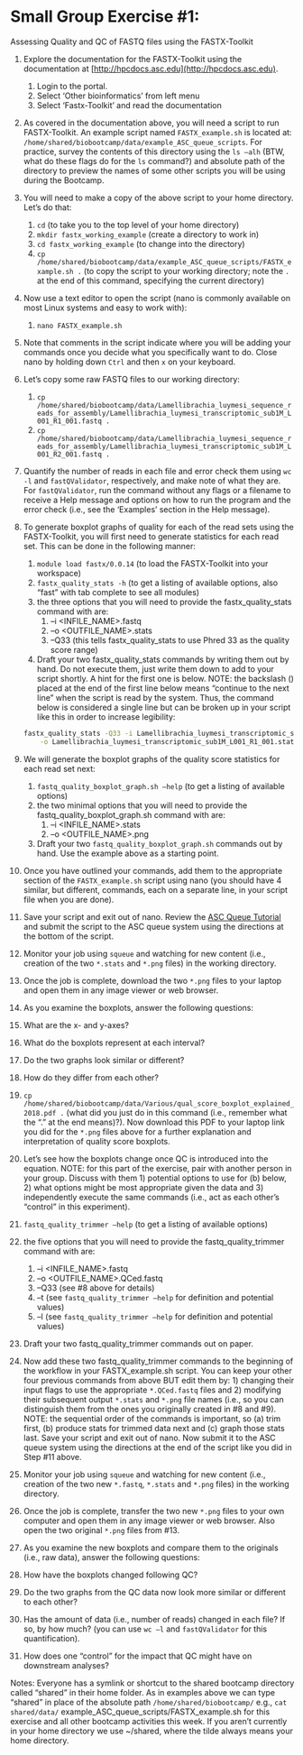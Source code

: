 # Small Group Exercise #1:
Assessing Quality and QC of FASTQ files using the FASTX-Toolkit

1. Explore the documentation for the FASTX-Toolkit using the documentation at [http://hpcdocs.asc.edu](http://hpcdocs.asc.edu).
   1. Login to the portal.
   2. Select ‘Other bioinformatics’  from left menu
   3. Select ‘Fastx-Toolkit’ and read the documentation

2. As covered in the documentation above, you will need a script to run FASTX-Toolkit. An example script named `FASTX_example.sh` is located at: `/home/shared/biobootcamp/data/example_ASC_queue_scripts`. For practice, survey the contents of this directory using the `ls –alh` (BTW, what do these flags do for the `ls` command?) and absolute path of the directory to preview the names of some other scripts you will be using during the Bootcamp.

3. You will need to make a copy of the above script to your home directory. Let’s do that:
   1. `cd`  (to take you to the top level of your home directory)
   2. `mkdir fastx_working_example` (create a directory to work in)
   3. `cd fastx_working_example` (to change into the directory)
   4. `cp /home/shared/biobootcamp/data/example_ASC_queue_scripts/FASTX_example.sh .` (to copy the script to your working directory; note the `.`  at the end of this command, specifying the current directory)

4. Now use a text editor to open the script (nano is commonly available on most Linux systems and easy to work with):
   1. `nano FASTX_example.sh`

5. Note that comments in the script indicate where you will be adding your commands once you decide what you specifically want to do. Close nano by holding down `Ctrl` and then `x` on your keyboard.

6. Let’s copy some raw FASTQ files to our working directory:
   1. `cp /home/shared/biobootcamp/data/Lamellibrachia_luymesi_sequence_reads_for_assembly/Lamellibrachia_luymesi_transcriptomic_sub1M_L001_R1_001.fastq .`
   2. `cp /home/shared/biobootcamp/data/Lamellibrachia_luymesi_sequence_reads_for_assembly/Lamellibrachia_luymesi_transcriptomic_sub1M_L001_R2_001.fastq . `

7. Quantify the number of reads in each file and error check them using `wc -l` and `fastQValidator`, respectively, and make note of what they are. For `fastQValidator`, run the command without any flags or a filename to receive a Help message and options on how to run the program and the error check (i.e., see the ‘Examples’ section in the Help message).

8. To generate boxplot graphs of quality for each of the read sets using the FASTX-Toolkit, you will first need to generate statistics for each read set. This can be done in the following manner:
   1. `module load fastx/0.0.14` (to load the FASTX-Toolkit into your workspace)
   2. `fastx_quality_stats -h` (to get a listing of available options, also “fast” with tab complete to see all modules)
   3. the three options that you will need to provide the fastx_quality_stats command with are:
      1. –i <INFILE_NAME>.fastq
      2. –o <OUTFILE_NAME>.stats
      3. –Q33 (this tells fastx_quality_stats to use Phred 33 as the quality score range)
   4. Draft your two fastx_quality_stats commands by writing them out by hand. Do not execute them, just write them down to add to your script shortly. A hint for the first one is below. NOTE: the backslash (\) placed at the end of the first line below means “continue to the next line” when the script is read by the system. Thus, the command below is considered a single line but can be broken up in your script like this in order to increase legibility: 
   ```bash
   fastx_quality_stats -Q33 -i Lamellibrachia_luymesi_transcriptomic_sub1M_L001_R1_001.fastq \
       -o Lamellibrachia_luymesi_transcriptomic_sub1M_L001_R1_001.stats
   ```

9. We will generate the boxplot graphs of the quality score statistics for each read set next:
   1. `fastq_quality_boxplot_graph.sh –help` (to get a listing of available options)
   2. the two minimal options that you will need to provide the fastq_quality_boxplot_graph.sh command with are:
      1. –i <INFILE_NAME>.stats
      2. –o <OUTFILE_NAME>.png
   3. Draft your two `fastq_quality_boxplot_graph.sh` commands out by hand. Use the example above as a starting point.


10. Once you have outlined your commands, add them to the appropriate section of the `FASTX_example.sh` script using nano (you should have 4 similar, but different, commands, each on a separate line, in your script file when you are done).

11. Save your script and exit out of nano. Review the [ASC Queue Tutorial](https://au-bio-bootcamp.github.io/using_asc.html) and submit the script to the ASC queue system using the directions at the bottom of the script.

12. Monitor your job using `squeue` and watching for new content (i.e., creation of the two `*.stats` and `*.png` files) in the working directory.

13. Once the job is complete, download the two `*.png` files to your laptop and open them in any image viewer or web browser.

14. As you examine the boxplots, answer the following questions:
   1. What are the x- and y-axes?
   2. What do the boxplots represent at each interval?
   3. Do the two graphs look similar or different?
   4. How do they differ from each other?
   5. `cp /home/shared/biobootcamp/data/Various/qual_score_boxplot_explained_2018.pdf .` (what did you just do in this command (i.e., remember what the “.” at the end means)?). Now download this PDF to your laptop link you did for the `*.png` files above for a further explanation and interpretation of quality score boxplots.

15. Let’s see how the boxplots change once QC is introduced into the equation. NOTE: for this part of the exercise, pair with another person in your group. Discuss with them 1) potential options to use for (b) below, 2) what options might be most appropriate given the data and 3) independently execute the same commands (i.e., act as each other’s “control” in this experiment).
   1. `fastq_quality_trimmer –help` (to get a listing of available options)
   2. the five options that you will need to provide the fastq_quality_trimmer command with are:
      1. –i <INFILE_NAME>.fastq
      2. –o <OUTFILE_NAME>.QCed.fastq
      3. –Q33 (see #8 above for details)
      4. –t (see `fastq_quality_trimmer –help` for definition and potential values)
      5. –l (see `fastq_quality_trimmer –help` for definition and potential values)
   3. Draft your two fastq_quality_trimmer commands out on paper.

16. Now add these two fastq_quality_trimmer commands to the beginning of the workflow in your FASTX_example.sh script. You can keep your other four previous commands from above BUT edit them by: 1) changing their input flags to use the appropriate `*.QCed.fastq` files and 2) modifying their subsequent output `*.stats` and `*.png` file names (i.e., so you can distinguish them from the ones you originally created in #8 and #9). NOTE: the sequential order of the commands is important, so (a) trim first, (b) produce stats for trimmed data next and (c) graph those stats last. Save your script and exit out of nano. Now submit it to the ASC queue system using the directions at the end of the script like you did in Step #11 above.

17. Monitor your job using `squeue` and watching for new content (i.e., creation of the two new `*.fastq`, `*.stats` and `*.png` files) in the working directory.

18. Once the job is complete, transfer the two new `*.png` files to your own computer and open them in any image viewer or web browser. Also open the two original `*.png` files from #13.

19. As you examine the new boxplots and compare them to the originals (i.e., raw data), answer the following questions:
   1. How have the boxplots changed following QC?
   2. Do the two graphs from the QC data now look more similar or different to each other?
   3. Has the amount of data (i.e., number of reads) changed in each file? If so, by how much? (you can use `wc –l` and `fastQValidator` for this quantification).
   4. How does one “control” for the impact that QC might have on downstream analyses?

Notes:
Everyone has a symlink or shortcut to the shared bootcamp directory called “shared” in their home folder. As in examples above we can type “shared” in place of the absolute path `/home/shared/biobootcamp/` e.g., `cat shared/data/` example_ASC_queue_scripts/FASTX_example.sh for this exercise and all other bootcamp activities this week. If you aren’t currently in your home directory we use ~/shared, where the tilde always means your home directory.
